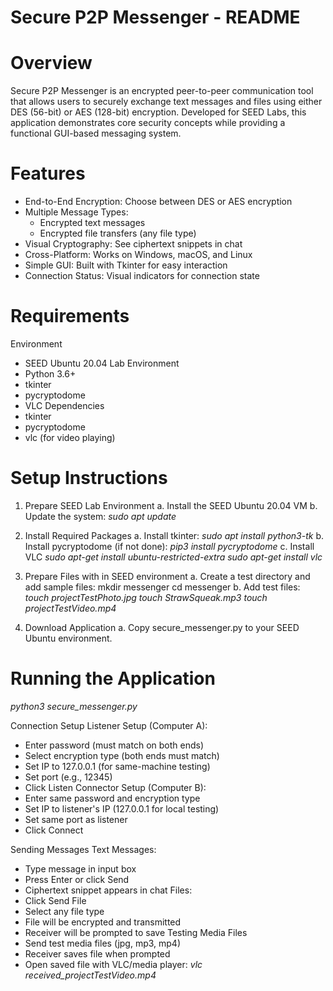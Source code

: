 # Secure P2P Messenger - README
# Overview
Secure P2P Messenger is an encrypted peer-to-peer communication tool that allows users to securely exchange text messages and files using either DES (56-bit) or AES (128-bit) encryption. Developed for SEED Labs, this application demonstrates core security concepts while providing a functional GUI-based messaging system.

# Features
  - End-to-End Encryption: Choose between DES or AES encryption
  - Multiple Message Types:
    - Encrypted text messages
    - Encrypted file transfers (any file type)
  - Visual Cryptography: See ciphertext snippets in chat
  - Cross-Platform: Works on Windows, macOS, and Linux
  - Simple GUI: Built with Tkinter for easy interaction
  - Connection Status: Visual indicators for connection state

# Requirements
Environment
  - SEED Ubuntu 20.04 Lab Environment
  - Python 3.6+
  - tkinter
  - pycryptodome
  - VLC
Dependencies
  - tkinter
  - pycryptodome
  - vlc (for video playing)

# Setup Instructions
1. Prepare SEED Lab Environment
   a. Install the SEED Ubuntu 20.04 VM
   b. Update the system: _sudo apt update_

2. Install Required Packages
  a. Install tkinter: _sudo apt install python3-tk_
  b. Install pycryptodome (if not done): _pip3 install pycryptodome_
  c. Install VLC
    _sudo apt-get install ubuntu-restricted-extra_
    _sudo apt-get install vlc_

3. Prepare Files with in SEED environment
  a. Create a test directory and add sample files:
    mkdir messenger
    cd messenger
  b. Add test files:
    _touch projectTestPhoto.jpg_
    _touch StrawSqueak.mp3_
    _touch projectTestVideo.mp4_

4. Download Application
  a. Copy secure_messenger.py to your SEED Ubuntu environment.

# Running the Application
  _python3 secure_messenger.py_

Connection Setup
Listener Setup (Computer A):
  - Enter password (must match on both ends)
  - Select encryption type (both ends must match)
  - Set IP to 127.0.0.1 (for same-machine testing)
  - Set port (e.g., 12345)
  - Click Listen
Connector Setup (Computer B):
  - Enter same password and encryption type
  - Set IP to listener's IP (127.0.0.1 for local testing)
  - Set same port as listener
  - Click Connect

Sending Messages
Text Messages:
  - Type message in input box
  - Press Enter or click Send
  - Ciphertext snippet appears in chat
Files:
  - Click Send File
  - Select any file type
  - File will be encrypted and transmitted
  - Receiver will be prompted to save
Testing Media Files
  - Send test media files (jpg, mp3, mp4)
  - Receiver saves file when prompted
  - Open saved file with VLC/media player:
    _vlc received_projectTestVideo.mp4_
